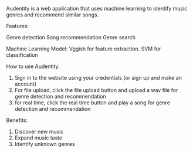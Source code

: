 Audentity is a web application that uses machine learning to identify music genres and recommend similar songs. 

Features:

Genre detection
Song recommendation
Genre search

Machine Learning Model:
Vggish for feature extraction.
SVM for classification

How to use Audentity:

1) Sign in to the website using your credentials (or sign up and make an account)
2) For file upload, click the file upload button and upload a wav file for genre detection and recommendation
3) for real time, click the real time button and play a song for genre detection and recommendation

Benefits:

1) Discover new music
2) Expand music taste
3) Identify unknown genres